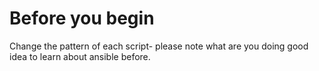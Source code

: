 # Before you begin

Change the pattern of each script- 
please note what are you doing
good idea to learn about ansible before.

